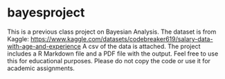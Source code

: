 # bayesproject
This is a previous class project on Bayesian Analysis.
The dataset is from Kaggle: https://www.kaggle.com/datasets/codebreaker619/salary-data-with-age-and-experience
A csv of the data is attached.
The project includes a R Markdown file and a PDF file with the output.
Feel free to use this for educational purposes.
Please do not copy the code or use it for academic assignments.
